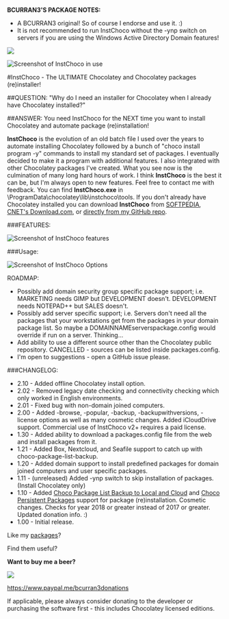 **BCURRAN3'S PACKAGE NOTES:**

* A BCURRAN3 original! So of course I endorse and use it. :)
* It is not recommended to run InstChoco without the -ynp switch on servers if you are using the Windows Active Directory Domain features!

![](https://raw.githubusercontent.com/bcurran3/ChocolateyPackages/master/InstChoco/InstChoco_icon.png)

![Screenshot of InstChoco in use](https://raw.githubusercontent.com/bcurran3/ChocolateyPackages/master/InstChoco/InstChoco_screenshot.png)

#InstChoco - The ULTIMATE Chocolatey and Chocolatey packages (re)installer!
	
##QUESTION: "Why do I need an installer for Chocolatey when I already have Chocolatey installed?"

##ANSWER: You need InstChoco for the NEXT time you want to install Chocolatey and automate package (re)installation!

**InstChoco** is the evolution of an old batch file I used over the years to automate installing Chocolatey followed by a bunch of "choco install program -y" commands to install my standard set of packages. I eventually decided to make it a program with additional features. I also integrated with other Chocolatey packages I've created. What you see now is the culmination of many long hard hours of work. I think **InstChoco** is the best it can be, but I'm always open to new features. Feel free to contact me with feedback. You can find **InstChoco.exe** in \ProgramData\chocolatey\lib\instchoco\tools. If you don't already have Chocolatey installed you can download **InstChoco** from [SOFTPEDIA](http://www.softpedia.com/get/System/System-Miscellaneous/InstChoco.shtml), [CNET's Download.com](https://download.cnet.com/InstChoco/3000-2094_4-77751542.html), or [directly from my GitHub repo](https://github.com/bcurran3/ChocolateyPackages/raw/master/InstChoco/tools/InstChoco.exe).

###FEATURES:

![Screenshot of InstChoco features](https://raw.githubusercontent.com/bcurran3/ChocolateyPackages/master/InstChoco/InstChoco_features_screenshot.png)

###Usage: 

![Screenshot of InstChoco Options](https://raw.githubusercontent.com/bcurran3/ChocolateyPackages/master/InstChoco/InstChoco_usage_screenshot.png)


ROADMAP:
* Possibly add domain security group specific package support; i.e. MARKETING needs GIMP but DEVELOPMENT doesn't. DEVELOPMENT needs NOTEPAD++ but SALES doesn't.
* Possibly add server specific support; i.e. Servers don't need all the packages that your workstations get from the packages in your domain package list. So maybe a DOMAINNAMEserverspackage.config would override if run on a server. Thinking...
* Add ability to use a different source other than the Chocolatey public repository. CANCELLED - sources can be listed inside packages.config.
* I'm open to suggestions - open a GitHub issue please.

###CHANGELOG:
* 2.10 - Added offline Chocolatey install option.
* 2.02 - Removed legacy date checking and connectivity checking which only worked in English environments.
* 2.01 - Fixed bug with non-domain joined computers.
* 2.00 - Added -browse, -popular, -backup, -backupwithversions, -license options as well as many cosmetic changes. Added iCloudDrive support. Commercial use of InstChoco v2+ requires a paid license.
* 1.30 - Added ability to download a packages.config file from the web and install packages from it.
* 1.21 - Added Box, Nextcloud, and Seafile support to catch up with choco-package-list-backup.
* 1.20 - Added domain support to install predefined packages for domain joined computers and user specific packages.
* 1.11 - (unreleased) Added -ynp switch to skip installation of packages. (Install Chocolatey only)
* 1.10 - Added [Choco Package List Backup to Local and Cloud](https://chocolatey.org/packages/choco-package-list-backup) and [Choco Persistent Packages](https://chocolatey.org/packages/choco-persistent-packages) support for package (re)installation. Cosmetic changes. Checks for year 2018 or greater instead of 2017 or greater. Updated donation info. :)
* 1.00 - Initial release.


Like my [packages](https://chocolatey.org/profiles/bcurran3)? 

Find them useful?

**Want to buy me a beer?**

[![](https://www.paypalobjects.com/webstatic/mktg/logo-center/PP_Acceptance_Marks_for_LogoCenter_76x48.png)](https://chocolatey.org/profiles/bcurran3)

https://www.paypal.me/bcurran3donations

If applicable, please always consider donating to the developer or purchasing the software first - this includes Chocolatey licensed editions.
